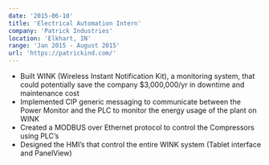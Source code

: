 ```yaml
---
date: '2015-06-10'
title: 'Electrical Automation Intern'
company: 'Patrick Industries'
location: 'Elkhart, IN'
range: 'Jan 2015 - August 2015'
url: 'https://patrickind.com/'
---
```


- Built WINK (Wireless Instant Notification Kit), a monitoring system, that could potentially save the company $3,000,000/yr in downtime and maintenance cost
- Implemented CIP generic messaging to communicate between the Power Monitor and the PLC to monitor the energy usage
    of the plant on WINK
- Created a MODBUS over Ethernet protocol to control the Compressors using PLC’s
- Designed the HMI’s that control the entire WINK system (Tablet interface and PanelView)
